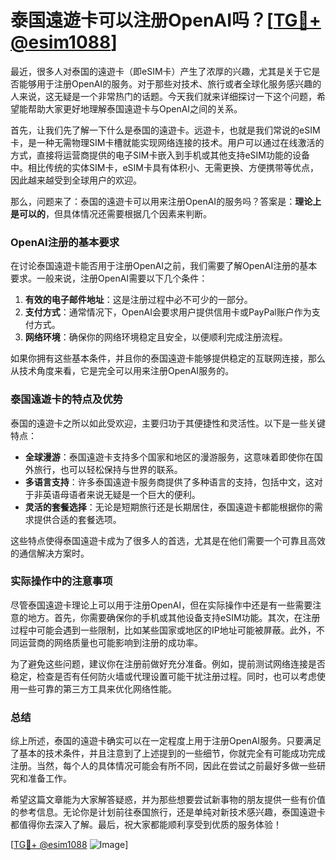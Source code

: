 # 泰国遠遊卡可以注册OpenAI吗？[[TG💪+ @esim1088](https://t.me/s/esim1088)]

最近，很多人对泰国的遠遊卡（即eSIM卡）产生了浓厚的兴趣，尤其是关于它是否能够用于注册OpenAI的服务。对于那些对技术、旅行或者全球化服务感兴趣的人来说，这无疑是一个非常热门的话题。今天我们就来详细探讨一下这个问题，希望能帮助大家更好地理解泰国遠遊卡与OpenAI之间的关系。

首先，让我们先了解一下什么是泰国的遠遊卡。远遊卡，也就是我们常说的eSIM卡，是一种无需物理SIM卡槽就能实现网络连接的技术。用户可以通过在线激活的方式，直接将运营商提供的电子SIM卡嵌入到手机或其他支持eSIM功能的设备中。相比传统的实体SIM卡，eSIM卡具有体积小、无需更换、方便携带等优点，因此越来越受到全球用户的欢迎。

那么，问题来了：泰国的遠遊卡可以用来注册OpenAI的服务吗？答案是：**理论上是可以的**，但具体情况还需要根据几个因素来判断。

### OpenAI注册的基本要求

在讨论泰国遠遊卡能否用于注册OpenAI之前，我们需要了解OpenAI注册的基本要求。一般来说，注册OpenAI需要以下几个条件：

1. **有效的电子邮件地址**：这是注册过程中必不可少的一部分。
2. **支付方式**：通常情况下，OpenAI会要求用户提供信用卡或PayPal账户作为支付方式。
3. **网络环境**：确保你的网络环境稳定且安全，以便顺利完成注册流程。

如果你拥有这些基本条件，并且你的泰国遠遊卡能够提供稳定的互联网连接，那么从技术角度来看，它是完全可以用来注册OpenAI服务的。

### 泰国遠遊卡的特点及优势

泰国的遠遊卡之所以如此受欢迎，主要归功于其便捷性和灵活性。以下是一些关键特点：

- **全球漫游**：泰国遠遊卡支持多个国家和地区的漫游服务，这意味着即使你在国外旅行，也可以轻松保持与世界的联系。
- **多语言支持**：许多泰国遠遊卡服务商提供了多种语言的支持，包括中文，这对于非英语母语者来说无疑是一个巨大的便利。
- **灵活的套餐选择**：无论是短期旅行还是长期居住，泰国遠遊卡都能根据你的需求提供合适的套餐选项。

这些特点使得泰国遠遊卡成为了很多人的首选，尤其是在他们需要一个可靠且高效的通信解决方案时。

### 实际操作中的注意事项

尽管泰国遠遊卡理论上可以用于注册OpenAI，但在实际操作中还是有一些需要注意的地方。首先，你需要确保你的手机或其他设备支持eSIM功能。其次，在注册过程中可能会遇到一些限制，比如某些国家或地区的IP地址可能被屏蔽。此外，不同运营商的网络质量也可能影响到注册的成功率。

为了避免这些问题，建议你在注册前做好充分准备。例如，提前测试网络连接是否稳定，检查是否有任何防火墙或代理设置可能干扰注册过程。同时，也可以考虑使用一些可靠的第三方工具来优化网络性能。

### 总结

综上所述，泰国的遠遊卡确实可以在一定程度上用于注册OpenAI服务。只要满足了基本的技术条件，并且注意到了上述提到的一些细节，你就完全有可能成功完成注册。当然，每个人的具体情况可能会有所不同，因此在尝试之前最好多做一些研究和准备工作。

希望这篇文章能为大家解答疑惑，并为那些想要尝试新事物的朋友提供一些有价值的参考信息。无论你是计划前往泰国旅行，还是单纯对新技术感兴趣，泰国遠遊卡都值得你去深入了解。最后，祝大家都能顺利享受到优质的服务体验！

[[TG💪+ @esim1088](https://t.me/s/esim1088) ![Image](https://i.postimg.cc/4NQfJmqS/Snipaste-2025-05-13-00-14-12.png)]